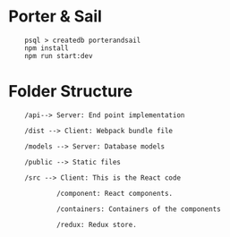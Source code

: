 # Porter & Sail

        psql > createdb porterandsail
        npm install
        npm run start:dev

# Folder Structure
        /api--> Server: End point implementation

        /dist --> Client: Webpack bundle file

        /models --> Server: Database models

        /public --> Static files

        /src --> Client: This is the React code
        
                /component: React components.
 
                /containers: Containers of the components
  
                /redux: Redux store.
